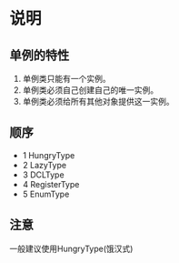 # 说明

## 单例的特性
1. 单例类只能有一个实例。
2. 单例类必须自己创建自己的唯一实例。
3. 单例类必须给所有其他对象提供这一实例。

## 顺序
- 1 HungryType
- 2 LazyType
- 3 DCLType
- 4 RegisterType
- 5 EnumType

## 注意
一般建议使用HungryType(饿汉式)

